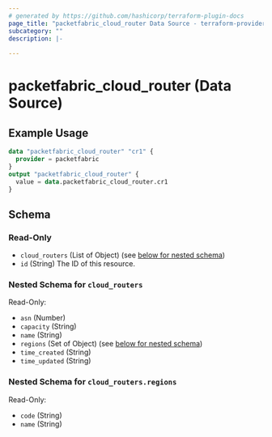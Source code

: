 ```yaml
---
# generated by https://github.com/hashicorp/terraform-plugin-docs
page_title: "packetfabric_cloud_router Data Source - terraform-provider-packetfabric"
subcategory: ""
description: |-
  
---
```


# packetfabric_cloud_router (Data Source)



## Example Usage

```terraform
data "packetfabric_cloud_router" "cr1" {
  provider = packetfabric
}
output "packetfabric_cloud_router" {
  value = data.packetfabric_cloud_router.cr1
}
```

<!-- schema generated by tfplugindocs -->
## Schema

### Read-Only

- `cloud_routers` (List of Object) (see [below for nested schema](#nestedatt--cloud_routers))
- `id` (String) The ID of this resource.

<a id="nestedatt--cloud_routers"></a>
### Nested Schema for `cloud_routers`

Read-Only:

- `asn` (Number)
- `capacity` (String)
- `name` (String)
- `regions` (Set of Object) (see [below for nested schema](#nestedobjatt--cloud_routers--regions))
- `time_created` (String)
- `time_updated` (String)

<a id="nestedobjatt--cloud_routers--regions"></a>
### Nested Schema for `cloud_routers.regions`

Read-Only:

- `code` (String)
- `name` (String)



